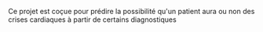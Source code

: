 Ce projet est coçue pour prédire la possibilité qu'un patient aura ou non des crises cardiaques à partir de certains diagnostiques
